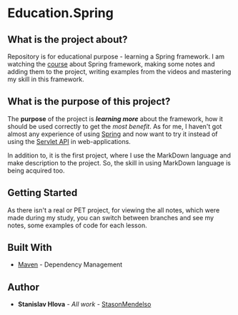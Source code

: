 # Education.Spring


## What is the project about?
Repository is for educational purpose - learning a Spring framework.
I am watching the [course][1] about Spring framework,
making some notes and adding them to the project, writing examples from the
videos and mastering my skill in this framework.

## What is the purpose of this project?
The **purpose** of the project is ***learning more*** about the framework,
how it should be used correctly to get the *most benefit*. As for me, I haven't got 
almost any experience of using [Spring][2] and now want to try it instead of using 
the [Servlet API][3] in web-applications.

In addition to, it is the first project, where I use the MarkDown language and make
description to the project. So, the skill in using MarkDown language is being acquired too.


## Getting Started

As there isn't a real or PET project, for viewing the all notes, which were made 
during my study, you can switch between branches and see my notes, some examples
of code for each lesson.

[//]: # ()
[//]: # (### Prerequisites)

[//]: # ()
[//]: # (What things you need to install the software and how to install them)

[//]: # ()
[//]: # (```)

[//]: # (Give examples)

[//]: # (```)

[//]: # ()
[//]: # (### Installing)

[//]: # ()
[//]: # (A step by step series of examples that tell you how to get a development env running)

[//]: # ()
[//]: # (Say what the step will be)

[//]: # ()
[//]: # (```)

[//]: # (Give the example)

[//]: # (```)

[//]: # ()
[//]: # (And repeat)

[//]: # ()
[//]: # (```)

[//]: # (until finished)

[//]: # (```)

[//]: # ()
[//]: # (End with an example of getting some data out of the system or using it for a little demo)

[//]: # ()
[//]: # (## Running the tests)

[//]: # ()
[//]: # (Explain how to run the automated tests for this system)

[//]: # ()
[//]: # (### Break down into end to end tests)

[//]: # ()
[//]: # (Explain what these tests test and why)

[//]: # ()
[//]: # (```)

[//]: # (Give an example)

[//]: # (```)

[//]: # ()
[//]: # (### And coding style tests)

[//]: # ()
[//]: # (Explain what these tests test and why)

[//]: # ()
[//]: # (```)

[//]: # (Give an example)

[//]: # (```)

[//]: # ()
[//]: # (## Deployment)

[//]: # ()
[//]: # (Add additional notes about how to deploy this on a live system)

## Built With

* [Maven](https://maven.apache.org/) - Dependency Management

## Author

* **Stanislav Hlova** - *All work* - [StasonMendelso](https://github.com/StasonMendelso)

[1]:(https://www.udemy.com/course/spring-alishev/)
[2]:(https://spring.io/)
[3]:(https://tomcat.apache.org/tomcat-5.5-doc/servletapi/index.html)